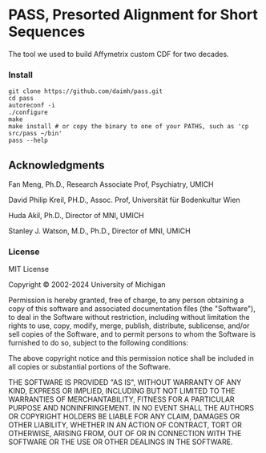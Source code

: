 # PASS, Presorted Alignment for Short Sequences

The tool we used to build Affymetrix custom CDF for two decades.

### Install
```
git clone https://github.com/daimh/pass.git
cd pass
autoreconf -i
./configure
make
make install # or copy the binary to one of your PATHS, such as 'cp src/pass ~/bin'
pass --help
```

## Acknowledgments

Fan Meng, Ph.D., Research Associate Prof, Psychiatry, UMICH

David Philip Kreil, PH.D., Assoc. Prof, Universität für Bodenkultur Wien

Huda Akil, Ph.D., Director of MNI, UMICH

Stanley J. Watson, M.D., Ph.D., Director of MNI, UMICH


### License

MIT License

Copyright © 2002-2024 University of Michigan

Permission is hereby granted, free of charge, to any person obtaining a copy
of this software and associated documentation files (the "Software"), to deal
in the Software without restriction, including without limitation the rights
to use, copy, modify, merge, publish, distribute, sublicense, and/or sell
copies of the Software, and to permit persons to whom the Software is
furnished to do so, subject to the following conditions:

The above copyright notice and this permission notice shall be included in all
copies or substantial portions of the Software.

THE SOFTWARE IS PROVIDED "AS IS", WITHOUT WARRANTY OF ANY KIND, EXPRESS OR
IMPLIED, INCLUDING BUT NOT LIMITED TO THE WARRANTIES OF MERCHANTABILITY,
FITNESS FOR A PARTICULAR PURPOSE AND NONINFRINGEMENT. IN NO EVENT SHALL THE
AUTHORS OR COPYRIGHT HOLDERS BE LIABLE FOR ANY CLAIM, DAMAGES OR OTHER
LIABILITY, WHETHER IN AN ACTION OF CONTRACT, TORT OR OTHERWISE, ARISING FROM,
OUT OF OR IN CONNECTION WITH THE SOFTWARE OR THE USE OR OTHER DEALINGS IN THE
SOFTWARE.
